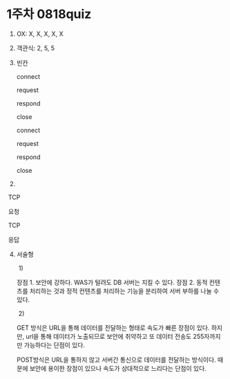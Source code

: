 #  1주차 0818quiz

1. OX: X, X, X, X, X

2. 객관식: 2, 5, 5

3. 빈칸

    connect

    request

    respond

    close

    connect

    request

    respond

    close

 2)

​		TCP

​		요청

​		TCP

​		응답

4. 서술형

   ​	1)

   장점 1. 보안에 강하다. WAS가 털려도 DB 서버는 지킬 수 있다. 
   장점 2. 동적 컨텐츠를 처리하는 것과 정적 컨텐츠를 처리하는 기능을 분리하여 서버 부하를 나눌 수 있다. 

   ​	2) 

   GET 방식은 URL을 통해 데이터를 전달하는 형태로 속도가 빠른 장점이 있다. 하지만, url을 통해 데이터가 노출되므로 보안에 취약하고 또 데이터 전송도 255자까지만 가능하다는 단점이 있다.

   POST방식은 URL을 통하지 않고 서버간 통신으로 데이터를 전달하는 방식이다. 때문에 보안에 용이한 장점이 있으나 속도가 상대적으로 느리다는 단점이 있다.